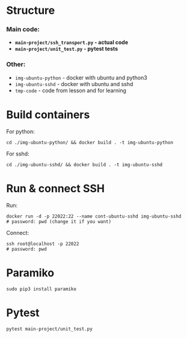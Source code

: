 # Structure
### Main code:  
- **`main-project/ssh_transport.py` - actual code**
- **`main-project/unit_test.py` - pytest tests**
### Other:  
- `img-ubuntu-python` - docker with ubuntu and python3  
- `img-ubuntu-sshd` - docker with ubuntu and sshd  
- `tmp-code` - code from lesson and for learning
# Build containers
For python:  
```
cd ./img-ubuntu-python/ && docker build . -t img-ubuntu-python
```
For sshd:
```
cd ./img-ubuntu-sshd/ && docker build . -t img-ubuntu-sshd
```
# Run & connect SSH
Run:
```
docker run -d -p 22022:22 --name cont-ubuntu-sshd img-ubuntu-sshd 
# password: pwd (change it if you want)
```
Connect:
```
ssh root@localhost -p 22022
# password: pwd
```
# Paramiko
```
sudo pip3 install paramiko
```
# Pytest
```
pytest main-project/unit_test.py
```
